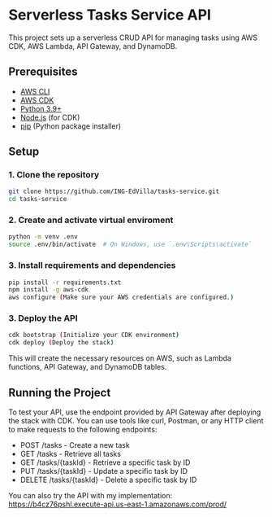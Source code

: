 # Serverless Tasks Service API

This project sets up a serverless CRUD API for managing tasks using AWS CDK, AWS Lambda, API Gateway, and DynamoDB.

## Prerequisites

- [AWS CLI](https://aws.amazon.com/cli/)
- [AWS CDK](https://docs.aws.amazon.com/cdk/latest/guide/work-with-cdk.html)
- [Python 3.9+](https://www.python.org/downloads/)
- [Node.js](https://nodejs.org/) (for CDK)
- [pip](https://pip.pypa.io/en/stable/) (Python package installer)

## Setup

### 1. Clone the repository

```bash
git clone https://github.com/ING-EdVilla/tasks-service.git
cd tasks-service
```
### 2. Create and activate virtual enviroment
```bash
python -m venv .env
source .env/bin/activate  # On Windows, use `.env\Scripts\activate`
```
### 3. Install requirements and dependencies
```bash
pip install -r requirements.txt
npm install -g aws-cdk
aws configure (Make sure your AWS credentials are configured.)
```
### 3. Deploy the API
```bash
cdk bootstrap (Initialize your CDK environment)
cdk deploy (Deploy the stack)
```

This will create the necessary resources on AWS, such as Lambda functions, API Gateway, and DynamoDB tables.

## Running the Project

To test your API, use the endpoint provided by API Gateway after deploying the stack with CDK. You can use tools like curl, Postman, or any HTTP client to make requests to the following endpoints:

- POST /tasks - Create a new task
- GET /tasks - Retrieve all tasks
- GET /tasks/{taskId} - Retrieve a specific task by ID
- PUT /tasks/{taskId} - Update a specific task by ID
- DELETE /tasks/{taskId} - Delete a specific task by ID

You can also try the API with my implementation: https://b4cz76pshl.execute-api.us-east-1.amazonaws.com/prod/

